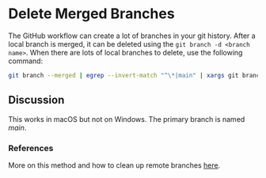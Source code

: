 # Delete Merged Branches

The GitHub workflow can create a lot of branches in your git history.
After a local branch is merged, it can be deleted using the `git branch -d <branch name>`.
When there are lots of local branches to delete, use the following command:

```bash
git branch --merged | egrep --invert-match "^\*|main" | xargs git branch -d
```

## Discussion

This works in macOS but not on Windows.
The primary branch is named _main_.

### References

More on this method and how to clean up remote branches [here](https://devconnected.com/how-to-clean-up-git-branches).
